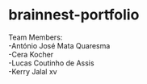 # brainnest-portfolio

Team Members:<br>
-António José Mata Quaresma<br>
-Cera Kocher<br>
-Lucas Coutinho de Assis<br>
-Kerry Jalal xv<br>
